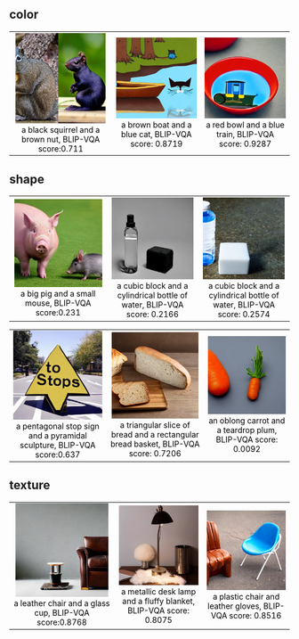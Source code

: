 
## color

<table rules="none" align="center">
	<tr>
		<td>
			<center>
				<img src="./images/color_failure/a black squirrel and a brown nut_0.711.png" width="95%" />
				<br/>
				<font color="000000">a black squirrel and a brown nut, BLIP-VQA score:0.711</font>
			</center>
		</td>
		<td>
			<center>
				<img src="./images/color_failure/a brown boat and a blue cat_0.8719.png" width="100%" />
				<br/>
				<font color="000000">a brown boat and a blue cat, BLIP-VQA score: 0.8719</font>
			</center>
		</td>
		<td>
			<center>
				<img src="./images/color_failure/a red bowl and a blue train_0.9287.png" width="100%" />
				<br/>
				<font color="000000">a red bowl and a blue train, BLIP-VQA score: 0.9287</font>
			</center>
		</td>
	</tr>
</table>



## shape

<table rules="none" align="center">
	<tr>
		<td>
			<center>
				<img src="./images/shape_failure/a big pig and a small mouse_0.231.png" width="98%" />
				<br/>
				<font color="000000">a big pig and a small mouse, BLIP-VQA score:0.231</font>
			</center>
		</td>
		<td>
			<center>
				<img src="./images/shape_failure/a cubic block and a cylindrical bottle of water_0.2166.png" width="98%" />
				<br/>
				<font color="000000">a cubic block and a cylindrical bottle of water, BLIP-VQA score: 0.2166</font>
			</center>
		</td>
		<td>
			<center>
				<img src="./images/shape_failure/a cubic block and a cylindrical bottle of water_0.2574.png" width="98%" />
				<br/>
				<font color="000000">a cubic block and a cylindrical bottle of water, BLIP-VQA score: 0.2574</font>
			</center>
		</td>
	</tr>
</table>

<table rules="none" align="center">
	<tr>
		<td>
			<center>
				<img src="./images/shape_failure/a pentagonal stop sign and a pyramidal sculpture_0.637.png" width="100%" />
				<br/>
				<font color="000000">a pentagonal stop sign and a pyramidal sculpture, BLIP-VQA score:0.637</font>
			</center>
		</td>
		<td>
			<center>
				<img src="./images/shape_failure/a triangular slice of bread and a rectangular bread basket_0.7206.png" width="96%" />
				<br/>
				<font color="000000">a triangular slice of bread and a rectangular bread basket, BLIP-VQA score: 0.7206</font>
			</center>
		</td>
		<td>
			<center>
				<img src="./images/shape_failure/an oblong carrot and a teardrop plum_0.0092.png" width="100%" />
				<br/>
				<font color="000000">an oblong carrot and a teardrop plum, BLIP-VQA score: 0.0092</font>
			</center>
		</td>
	</tr>
</table>



## texture

<table rules="none" align="center">
	<tr>
		<td>
			<center>
				<img src="./images/texture_failure/a leather chair and a glass cup_0.8768.png" width="96%" />
				<br/>
				<font color="000000">a leather chair and a glass cup, BLIP-VQA score:0.8768</font>
			</center>
		</td>
		<td>
			<center>
				<img src="./images/texture_failure/a metallic desk lamp and a fluffy blanket_0.8075.png" width="99%" />
				<br/>
				<font color="000000">a metallic desk lamp and a fluffy blanket, BLIP-VQA score: 0.8075</font>
			</center>
		</td>
		<td>
			<center>
				<img src="./images/texture_failure/a plastic chair and leather gloves_0.8516.png" width="100%" />
				<br/>
				<font color="000000">a plastic chair and leather gloves, BLIP-VQA score: 0.8516</font>
			</center>
		</td>
	</tr>
</table>


